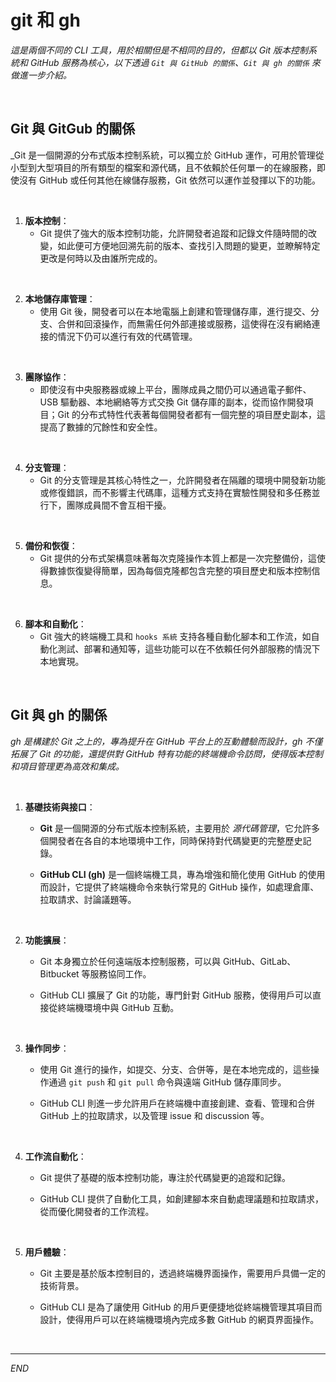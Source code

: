 # git 和 gh 

_這是兩個不同的 CLI 工具，用於相關但是不相同的目的，但都以 Git 版本控制系統和 GitHub 服務為核心，以下透過 `Git 與 GitHub 的關係`、`Git 與 gh 的關係` 來做進一步介紹。_

<br>

## Git 與 GitGub 的關係

_Git 是一個開源的分布式版本控制系統，可以獨立於 GitHub 運作，可用於管理從小型到大型項目的所有類型的檔案和源代碼，且不依賴於任何單一的在線服務，即使沒有 GitHub 或任何其他在線儲存服務，Git 依然可以運作並發揮以下的功能。

<br>

1. **版本控制**：
   - Git 提供了強大的版本控制功能，允許開發者追蹤和記錄文件隨時間的改變，如此便可方便地回溯先前的版本、查找引入問題的變更，並瞭解特定更改是何時以及由誰所完成的。

<br>

2. **本地儲存庫管理**：
   - 使用 Git 後，開發者可以在本地電腦上創建和管理儲存庫，進行提交、分支、合併和回滾操作，而無需任何外部連接或服務，這使得在沒有網絡連接的情況下仍可以進行有效的代碼管理。

<br>

3. **團隊協作**：
   - 即使沒有中央服務器或線上平台，團隊成員之間仍可以通過電子郵件、USB 驅動器、本地網絡等方式交換 Git 儲存庫的副本，從而協作開發項目；Git 的分布式特性代表著每個開發者都有一個完整的項目歷史副本，這提高了數據的冗餘性和安全性。

<br>

4. **分支管理**：
   - Git 的分支管理是其核心特性之一，允許開發者在隔離的環境中開發新功能或修復錯誤，而不影響主代碼庫，這種方式支持在實驗性開發和多任務並行下，團隊成員間不會互相干擾。

<br>

5. **備份和恢復**：
   - Git 提供的分布式架構意味著每次克隆操作本質上都是一次完整備份，這使得數據恢復變得簡單，因為每個克隆都包含完整的項目歷史和版本控制信息。

<br>

6. **腳本和自動化**：
   - Git 強大的終端機工具和 `hooks 系統` 支持各種自動化腳本和工作流，如自動化測試、部署和通知等，這些功能可以在不依賴任何外部服務的情況下本地實現。

<br>

## Git 與 gh 的關係

_gh 是構建於 Git 之上的，專為提升在 GitHub 平台上的互動體驗而設計，gh 不僅拓展了 Git 的功能，還提供對 GitHub 特有功能的終端機命令訪問，使得版本控制和項目管理更為高效和集成。_

<br>

1. **基礎技術與接口**：

   - **Git** 是一個開源的分布式版本控制系統，主要用於 _源代碼管理_，它允許多個開發者在各自的本地環境中工作，同時保持對代碼變更的完整歷史記錄。

   - **GitHub CLI (gh)** 是一個終端機工具，專為增強和簡化使用 GitHub 的使用而設計，它提供了終端機命令來執行常見的 GitHub 操作，如處理倉庫、拉取請求、討論議題等。

<br>

2. **功能擴展**：

   - Git 本身獨立於任何遠端版本控制服務，可以與 GitHub、GitLab、Bitbucket 等服務協同工作。

   - GitHub CLI 擴展了 Git 的功能，專門針對 GitHub 服務，使得用戶可以直接從終端機環境中與 GitHub 互動。

<br>

3. **操作同步**：

   - 使用 Git 進行的操作，如提交、分支、合併等，是在本地完成的，這些操作通過 `git push` 和 `git pull` 命令與遠端 GitHub 儲存庫同步。

   - GitHub CLI 則進一步允許用戶在終端機中直接創建、查看、管理和合併 GitHub 上的拉取請求，以及管理 issue 和 discussion 等。

<br>

4. **工作流自動化**：

   - Git 提供了基礎的版本控制功能，專注於代碼變更的追蹤和記錄。

   - GitHub CLI 提供了自動化工具，如創建腳本來自動處理議題和拉取請求，從而優化開發者的工作流程。

<br>

5. **用戶體驗**：

   - Git 主要是基於版本控制目的，透過終端機界面操作，需要用戶具備一定的技術背景。

   - GitHub CLI 是為了讓使用 GitHub 的用戶更便捷地從終端機管理其項目而設計，使得用戶可以在終端機環境內完成多數 GitHub 的網頁界面操作。

<br>

___

_END_